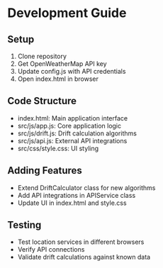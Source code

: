 # Development Guide

## Setup
1. Clone repository
2. Get OpenWeatherMap API key
3. Update config.js with API credentials
4. Open index.html in browser

## Code Structure
- index.html: Main application interface
- src/js/app.js: Core application logic
- src/js/drift.js: Drift calculation algorithms
- src/js/api.js: External API integrations
- src/css/style.css: UI styling

## Adding Features
- Extend DriftCalculator class for new algorithms
- Add API integrations in APIService class
- Update UI in index.html and style.css

## Testing
- Test location services in different browsers
- Verify API connections
- Validate drift calculations against known data